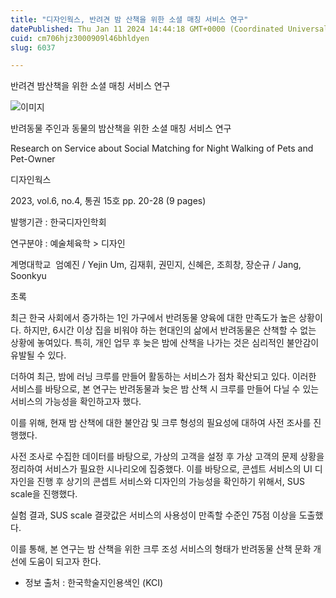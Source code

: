 ```yaml
---
title: "디자인웍스, 반려견 밤 산책을 위한 소셜 매칭 서비스 연구"
datePublished: Thu Jan 11 2024 14:44:18 GMT+0000 (Coordinated Universal Time)
cuid: cm706hjz3000909l46bhldyen
slug: 6037

---
```



반려견 밤산책을 위한 소셜 매칭 서비스 연구

![이미지](https://cdn.hashnode.com/res/hashnode/image/upload/v1739259981827/47ef17fe-5d20-4f07-bba8-762b31a64148.png)

반려동물 주인과 동물의 밤산책을 위한 소셜 매칭 서비스 연구

Research on Service about Social Matching for Night Walking of Pets and Pet-Owner

디자인웍스

2023, vol.6, no.4, 통권 15호 pp. 20-28 (9 pages)

발행기관 : 한국디자인학회

연구분야 : 예술체육학 > 디자인

계명대학교  엄예진 / Yejin Um, 김재휘, 권민지, 신혜은, 조희창, 장순규 / Jang, Soonkyu

초록

최근 한국 사회에서 증가하는 1인 가구에서 반려동물 양육에 대한 만족도가 높은 상황이다. 하지만, 6시간 이상 집을 비워야 하는 현대인의 삶에서 반려동물은 산책할 수 없는 상황에 놓여있다. 특히, 개인 업무 후 늦은 밤에 산책을 나가는 것은 심리적인 불안감이 유발될 수 있다.

더하여 최근, 밤에 러닝 크루를 만들어 활동하는 서비스가 점차 확산되고 있다. 이러한 서비스를 바탕으로, 본 연구는 반려동물과 늦은 밤 산책 시 크루를 만들어 다닐 수 있는 서비스의 가능성을 확인하고자 했다.

이를 위해, 현재 밤 산책에 대한 불안감 및 크루 형성의 필요성에 대하여 사전 조사를 진행했다.

사전 조사로 수집한 데이터를 바탕으로, 가상의 고객을 설정 후 가상 고객의 문제 상황을 정리하여 서비스가 필요한 시나리오에 집중했다. 이를 바탕으로, 콘셉트 서비스의 UI 디자인을 진행 후 상기의 콘셉트 서비스와 디자인의 가능성을 확인하기 위해서, SUS scale을 진행했다.

실험 결과, SUS scale 결괏값은 서비스의 사용성이 만족할 수준인 75점 이상을 도출했다.

이를 통해, 본 연구는 밤 산책을 위한 크루 조성 서비스의 형태가 반려동물 산책 문화 개선에 도움이 되고자 한다.

* 정보 출처 : 한국학술지인용색인 (KCI)